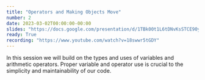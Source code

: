 ```yaml
---
title: "Operators and Making Objects Move"
number: 2
date: 2023-03-02T00:00:00-00:00
slides: "https://docs.google.com/presentation/d/1TBk00t1L6tDNvKsSTCE90yJoIwF_kr3NpYQAvyVnFVc/edit?usp=sharing"
ready: True
recording: "https://www.youtube.com/watch?v=18swwr5tGDY"
---
```


In this session we will build on the types and uses of variables and arithmetic operators. Proper variable and operator use is crucial to the simplicity and maintainability of our code.
